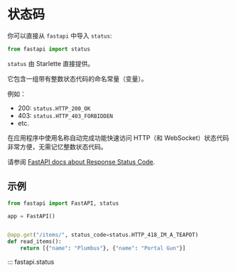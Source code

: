 # 状态码

你可以直接从 `fastapi` 中导入 `status`:

```python
from fastapi import status
```

`status` 由 Starlette 直接提供。

它包含一组带有整数状态代码的命名常量（变量）。

例如：

* 200: `status.HTTP_200_OK`
* 403: `status.HTTP_403_FORBIDDEN`
* etc.

在应用程序中使用名称自动完成功能快速访问 HTTP（和 WebSocket）状态代码非常方便，无需记忆整数状态代码。

请参阅 [FastAPI docs about Response Status Code](https://fastapi.tiangolo.com/zh/tutorial/response-status-code/).

## 示例

```python
from fastapi import FastAPI, status

app = FastAPI()


@app.get("/items/", status_code=status.HTTP_418_IM_A_TEAPOT)
def read_items():
    return [{"name": "Plumbus"}, {"name": "Portal Gun"}]
```

::: fastapi.status
